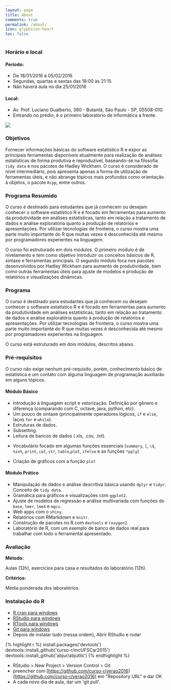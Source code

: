 ```yaml
---
layout: page
title: About
comments: true
permalink: /about/
icon: glyphicon-heart
toc: false
---
```


### Horário e local

#### Período: 

- De 18/01/2016 à 05/02/2016
- Segundas, quartas e sextas das 18:00 às 21:15
- Não haverá aula no dia 25/01/2016

#### Local:

- Av. Prof. Luciano Gualberto, 380 - Butantã, São Paulo - SP, 05508-010.
- Entrando no prédio, é o primeiro laboratório de informática à frente.

<img src="http://curso-r.github.io/verao2016/images/local.gif" />

### Objetivos

Fornecer informações básicas do software estatístico R e expor as principais ferramentas disponíveis atualmente para realização de análises estatísticas de forma produtiva e reproduzível, baseando-se na filosofia `tidy data` e nos pacotes de Hadley Wickham. O curso é considerado de nível intermediário, pois apresenta apenas a forma de utilização de ferramentas úteis, e não abrange tópicos mais profundos como orientação à objetos, o pacote `Rcpp`, entre outros.

### Programa Resumido

O curso é destinado para estudantes que já conhecem ou desejam conhecer o software estatístico R e é focado em ferramentas para aumento da produtividade em análises estatísticas, tanto em relação a tratamento de dados e análise exploratória quanto a produção de relatórios e apresentações. Por utilizar tecnologias de fronteira, o curso mostra uma parte muito importante do R que muitas vezes é desconhecida até mesmo por programadores experientes na linguagem.

O curso foi estruturado em dois módulos. O primeiro módulo é de nivelamento e tem como objetivo introduzir os conceitos básicos de R, sintaxe e ferramentas principais. O segundo módulo foca nos pacotes desenvolvidos por Hadley Wickham para aumento de produtividade, bem como outras ferramentas úteis para ajuste de modelos e produção de relatórios e visualizações dinâmicas.

### Programa

O curso é destinado para estudantes que já conhecem ou desejam conhecer o software estatístico R e é focado em ferramentas para aumento da produtividade em análises estatísticas, tanto em relação ao tratamento de dados e análise exploratória quanto à produção de relatórios e apresentações. Por utilizar tecnologias de fronteira, o curso mostra uma parte muito importante do R que muitas vezes é desconhecida até mesmo por programadores experientes na linguagem.

O curso está estruturado em dois módulos, descritos abaixo.

### Pré-requisitos

O curso não exige nenhum pré-requisito, porém, conhecimento básico de estatística e um contato com alguma linguagem de programação auxiliarão em alguns tópicos.

#### Módulo Básico

* Introdução à linguagem script e vetorização. Definição por gênero e diferença (comparando com C, octave, java, python, etc).
*  Um pouco de sintaxe (principalmente operadores lógicos, `if` e `else`, laços `for` e `while`). 
*  Estruturas de dados.
*  Subsetting.
*  Leitura de bancos de dados (.xls, .csv, .txt).
-  Vocabulário focado em algumas funções essenciais (`summary`, `[`, ``\$``, `%in%`, `print`, `cat`, `str`, `table`,`plot`,  `ifelse` e as funções `*pply`)
*  Criação de gráficos com a função `plot`

#### Módulo Prático

* Manipulação de dados e análise descritiva básica usando `dplyr` e `tidyr`. Conceito de `tidy data`.
* Gramática para gráficos e visualizações com `ggplot2`.
* Ajuste de modelos de regressão e análise multivariada com funções do `base`, `lmer`, `lme4` e `mgcv`.
* Web apps com o `shiny`. 
* Relatórios com RMarkdown e `knitr`.
* Construção de pacotes no R com `devtools` e `roxygen2`.
* Laboratório de R, com um exemplo de banco de dados real para trabalhar com todo o ferramental apresentado.

### Avaliação

**Método:**

Aulas (12h), exercícios para casa e resultados do laboratório (12h).

**Critérios:**

Média ponderada dos laboratórios.

### Instalação do R

- [R cran para windows](https://cran.r-project.org/bin/windows/base/R-3.2.3-win.exe)
- [RStudio para windows](https://s3.amazonaws.com/rstudio-dailybuilds/RStudio-0.99.858.exe  )
- [RTools para windows](https://cran.r-project.org/bin/windows/Rtools/Rtools33.exe)
- [Git para windows](https://github.com/git-for-windows/git/releases/download/v2.7.0.windows.1/Git-2.7.0-32-bit.exe)
- Depois de instalar tudo (nessa ordem), Abrir RStudio e rodar

{% highlight r %}
install.packages('devtools')
devtools::install_github('curso-r/mcUFSCar2015')
devtools::install_github('abjur/abjutils')
{% endhighlight %}

- RStudio > New Project > Version Control > Git
- preencher com [https://github.com/curso-r/verao2016](https://github.com/curso-r/verao2016) em
"Repository URL" e dar OK
- A cada novo dia de aula, dar um 'git pull'. 


